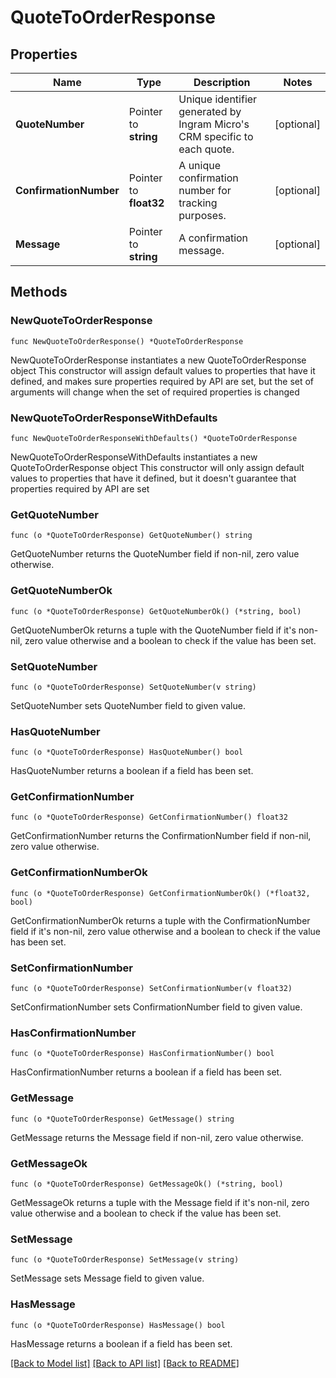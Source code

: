 # QuoteToOrderResponse

## Properties

Name | Type | Description | Notes
------------ | ------------- | ------------- | -------------
**QuoteNumber** | Pointer to **string** | Unique identifier generated by Ingram Micro&#39;s CRM specific to each quote. | [optional] 
**ConfirmationNumber** | Pointer to **float32** | A unique confirmation number for tracking purposes. | [optional] 
**Message** | Pointer to **string** | A confirmation message. | [optional] 

## Methods

### NewQuoteToOrderResponse

`func NewQuoteToOrderResponse() *QuoteToOrderResponse`

NewQuoteToOrderResponse instantiates a new QuoteToOrderResponse object
This constructor will assign default values to properties that have it defined,
and makes sure properties required by API are set, but the set of arguments
will change when the set of required properties is changed

### NewQuoteToOrderResponseWithDefaults

`func NewQuoteToOrderResponseWithDefaults() *QuoteToOrderResponse`

NewQuoteToOrderResponseWithDefaults instantiates a new QuoteToOrderResponse object
This constructor will only assign default values to properties that have it defined,
but it doesn't guarantee that properties required by API are set

### GetQuoteNumber

`func (o *QuoteToOrderResponse) GetQuoteNumber() string`

GetQuoteNumber returns the QuoteNumber field if non-nil, zero value otherwise.

### GetQuoteNumberOk

`func (o *QuoteToOrderResponse) GetQuoteNumberOk() (*string, bool)`

GetQuoteNumberOk returns a tuple with the QuoteNumber field if it's non-nil, zero value otherwise
and a boolean to check if the value has been set.

### SetQuoteNumber

`func (o *QuoteToOrderResponse) SetQuoteNumber(v string)`

SetQuoteNumber sets QuoteNumber field to given value.

### HasQuoteNumber

`func (o *QuoteToOrderResponse) HasQuoteNumber() bool`

HasQuoteNumber returns a boolean if a field has been set.

### GetConfirmationNumber

`func (o *QuoteToOrderResponse) GetConfirmationNumber() float32`

GetConfirmationNumber returns the ConfirmationNumber field if non-nil, zero value otherwise.

### GetConfirmationNumberOk

`func (o *QuoteToOrderResponse) GetConfirmationNumberOk() (*float32, bool)`

GetConfirmationNumberOk returns a tuple with the ConfirmationNumber field if it's non-nil, zero value otherwise
and a boolean to check if the value has been set.

### SetConfirmationNumber

`func (o *QuoteToOrderResponse) SetConfirmationNumber(v float32)`

SetConfirmationNumber sets ConfirmationNumber field to given value.

### HasConfirmationNumber

`func (o *QuoteToOrderResponse) HasConfirmationNumber() bool`

HasConfirmationNumber returns a boolean if a field has been set.

### GetMessage

`func (o *QuoteToOrderResponse) GetMessage() string`

GetMessage returns the Message field if non-nil, zero value otherwise.

### GetMessageOk

`func (o *QuoteToOrderResponse) GetMessageOk() (*string, bool)`

GetMessageOk returns a tuple with the Message field if it's non-nil, zero value otherwise
and a boolean to check if the value has been set.

### SetMessage

`func (o *QuoteToOrderResponse) SetMessage(v string)`

SetMessage sets Message field to given value.

### HasMessage

`func (o *QuoteToOrderResponse) HasMessage() bool`

HasMessage returns a boolean if a field has been set.


[[Back to Model list]](../README.md#documentation-for-models) [[Back to API list]](../README.md#documentation-for-api-endpoints) [[Back to README]](../README.md)


